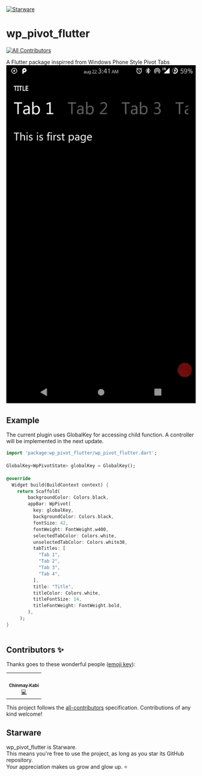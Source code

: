 [![Starware](https://img.shields.io/badge/⭐-Starware-f5a91a?labelColor=black)](https://github.com/zepfietje/starware)


# wp_pivot_flutter
<!-- ALL-CONTRIBUTORS-BADGE:START - Do not remove or modify this section -->
[![All Contributors](https://img.shields.io/badge/all_contributors-1-orange.svg?style=flat-square)](#contributors-)
<!-- ALL-CONTRIBUTORS-BADGE:END -->

A Flutter package inspirred from Windows Phone Style Pivot Tabs
![Pivots in action](https://github.com/Chinmay-KB/wp_pivot_flutter/blob/master/showcase/ezgif-4-446097008731.gif)


## Example

The current plugin uses GlobalKey for accessing child function. A controller will be implemented in the next update.

```dart
import 'package:wp_pivot_flutter/wp_pivot_flutter.dart';

GlobalKey<WpPivotState> globalKey = GlobalKey();

@override
  Widget build(BuildContext context) {
    return Scaffold(
        backgroundColor: Colors.black,
        appBar: WpPivot(
          key: globalKey,
          backgroundColor: Colors.black,
          fontSize: 42,
          fontWeight: FontWeight.w400,
          selectedTabColor: Colors.white,
          unselectedTabColor: Colors.white38,
          tabTitles: [
            "Tab 1",
            "Tab 2",
            "Tab 3",
            "Tab 4",
          ],
          title: "Title",
          titleColor: Colors.white,
          titleFontSize: 14,
          titleFontWeight: FontWeight.bold,
        ),
     );
}
   
```
## Contributors ✨

Thanks goes to these wonderful people ([emoji key](https://allcontributors.org/docs/en/emoji-key)):

<!-- ALL-CONTRIBUTORS-LIST:START - Do not remove or modify this section -->
<!-- prettier-ignore-start -->
<!-- markdownlint-disable -->
<table>
  <tr>
    <td align="center"><a href="https://github.com/Chinmay-KB"><img src="https://avatars0.githubusercontent.com/u/13520364?v=4" width="100px;" alt=""/><br /><sub><b>Chinmay Kabi</b></sub></a><br /><a href="https://github.com/Chinmay-KB/wp_pivot_flutter/commits?author=Chinmay-KB" title="Code">💻</a></td>
  </tr>
</table>

<!-- markdownlint-enable -->
<!-- prettier-ignore-end -->
<!-- ALL-CONTRIBUTORS-LIST:END -->

This project follows the [all-contributors](https://github.com/all-contributors/all-contributors) specification. Contributions of any kind welcome!
## Starware

wp_pivot_flutter is Starware.  
This means you're free to use the project, as long as you star its GitHub repository.  
Your appreciation makes us grow and glow up. ⭐

